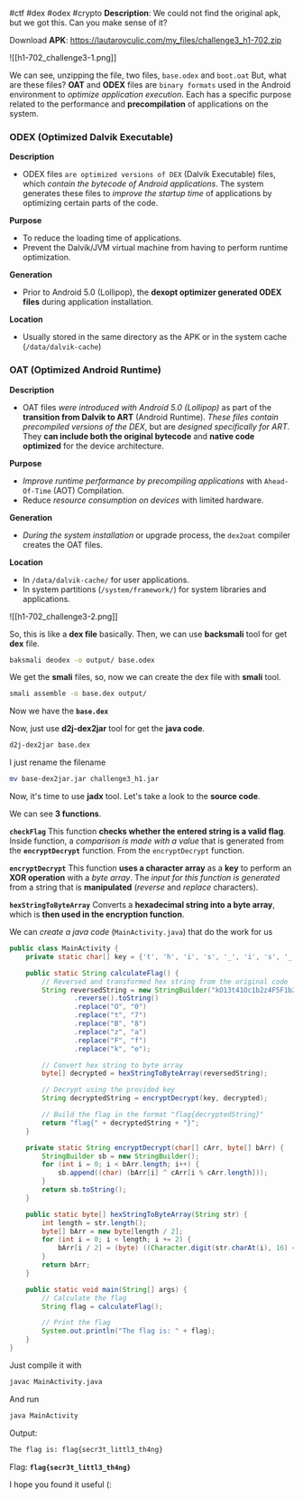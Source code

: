 #ctf #dex #odex #crypto 
**Description**: We could not find the original apk, but we got this. Can you make sense of it?

Download **APK**: https://lautarovculic.com/my_files/challenge3_h1-702.zip

![[h1-702_challenge3-1.png]]

We can see, unzipping the file, two files, `base.odex` and `boot.oat`
But, what are these files?
**OAT** and **ODEX** files are `binary formats` used in the Android environment to *optimize application execution*. Each has a specific purpose related to the performance and **precompilation** of applications on the system.

### ODEX (Optimized Dalvik Executable)
**Description**
- ODEX files `are optimized versions of DEX` (Dalvik Executable) files, which *contain the bytecode of Android applications*. The system generates these files to *improve the startup time* of applications by optimizing certain parts of the code.

**Purpose**
- To reduce the loading time of applications.
- Prevent the Dalvik/JVM virtual machine from having to perform runtime optimization.

**Generation**
- Prior to Android 5.0 (Lollipop), the **dexopt optimizer generated ODEX files** during application installation.

**Location**
- Usually stored in the same directory as the APK or in the system cache (`/data/dalvik-cache`)

### OAT (Optimized Android Runtime)
**Description**
- OAT files *were introduced with Android 5.0 (Lollipop)* as part of the **transition from Dalvik to ART** (Android Runtime). *These files contain precompiled versions of the DEX*, but are *designed specifically for ART*. They **can include both the original bytecode** and **native code optimized** for the device architecture.

**Purpose**
- *Improve runtime performance by precompiling applications* with `Ahead-Of-Time` (AOT) Compilation.
- Reduce *resource consumption on devices* with limited hardware.

**Generation**
- *During the system installation* or upgrade process, the `dex2oat` compiler creates the OAT files.

**Location**
- In `/data/dalvik-cache/` for user applications.
- In system partitions (`/system/framework/`) for system libraries and applications.

![[h1-702_challenge3-2.png]]

So, this is like a **dex file** basically.
Then, we can use **backsmali** tool for get **dex** file.
```bash
baksmali deodex -o output/ base.odex
```
We get the **smali** files, so, now we can create the dex file with **smali** tool.
```bash
smali assemble -o base.dex output/
```
Now we have the **`base.dex`**

Now, just use **d2j-dex2jar** tool for get the **java code**.
```bash
d2j-dex2jar base.dex
```

I just rename the filename
```bash
mv base-dex2jar.jar challenge3_h1.jar
```

Now, it's time to use **jadx** tool.
Let's take a look to the **source code**.

We can see **3 functions**.

**`checkFlag`**
This function **checks whether the entered string is a valid flag**. Inside function, a *comparison is made with a value* that is generated from the **`encryptDecrypt`** function. From the `encryptDecrypt` function.

**`encryptDecrypt`**
This function **uses a character array** as a **key** to perform an **XOR operation** with a *byte array*. The *input for this function is generated* from a string that is **manipulated** (*reverse* and *replace* characters).

**`hexStringToByteArray`**
Converts a **hexadecimal string into a byte array**, which is **then used in the encryption function**.

We can *create a java code* (`MainActivity.java`) that do the work for us
```java
public class MainActivity {
    private static char[] key = {'t', 'h', 'i', 's', '_', 'i', 's', '_', 'a', '_', 'k', '3', 'y'};

    public static String calculateFlag() {
        // Reversed and transformed hex string from the original code
        String reversedString = new StringBuilder("kO13t41Oc1b2z4F5F1b2BO33c2d1c61OzOdOtO")
                .reverse().toString()
                .replace("O", "0")
                .replace("t", "7")
                .replace("B", "8")
                .replace("z", "a")
                .replace("F", "f")
                .replace("k", "e");

        // Convert hex string to byte array
        byte[] decrypted = hexStringToByteArray(reversedString);

        // Decrypt using the provided key
        String decryptedString = encryptDecrypt(key, decrypted);

        // Build the flag in the format "flag{decryptedString}"
        return "flag{" + decryptedString + "}";
    }

    private static String encryptDecrypt(char[] cArr, byte[] bArr) {
        StringBuilder sb = new StringBuilder();
        for (int i = 0; i < bArr.length; i++) {
            sb.append((char) (bArr[i] ^ cArr[i % cArr.length]));
        }
        return sb.toString();
    }

    public static byte[] hexStringToByteArray(String str) {
        int length = str.length();
        byte[] bArr = new byte[length / 2];
        for (int i = 0; i < length; i += 2) {
            bArr[i / 2] = (byte) ((Character.digit(str.charAt(i), 16) << 4) + Character.digit(str.charAt(i + 1), 16));
        }
        return bArr;
    }

    public static void main(String[] args) {
        // Calculate the flag
        String flag = calculateFlag();

        // Print the flag
        System.out.println("The flag is: " + flag);
    }
}
```

Just compile it with
```bash
javac MainActivity.java
```
And run
```bash
java MainActivity
```

Output:
```bash
The flag is: flag{secr3t_littl3_th4ng}
```

Flag: **`flag{secr3t_littl3_th4ng}`**

I hope you found it useful (: